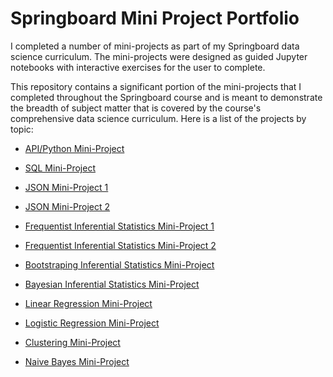 # Springboard Mini Project Portfolio

I completed a number of mini-projects as part of my Springboard data science curriculum.  The mini-projects were designed as guided Jupyter notebooks with interactive exercises for the user to complete.

This repository contains a significant portion of the mini-projects that I completed throughout the Springboard course and is meant to demonstrate the breadth of subject matter that is covered by the course's comprehensive data science curriculum.  Here is a list of the projects by topic:

-  [API/Python Mini-Project](https://github.com/gmj110680/springboard-mini-projects/blob/master/api_python_project_solutions.ipynb)

-  [SQL Mini-Project](https://github.com/gmj110680/springboard-mini-projects/blob/master/sql_project_answers.sql)

-  [JSON Mini-Project 1](https://github.com/gmj110680/springboard-mini-projects/blob/master/JSON_exercise_solution.ipynb)

-  [JSON Mini-Project 2](https://github.com/gmj110680/springboard-mini-projects/blob/master/sliderule_dsi_json_exercise.ipynb)

-  [Frequentist Inferential Statistics Mini-Project 1](https://github.com/gmj110680/springboard-mini-projects/blob/master/inferential_statistics_frequentist_1a-Q6.25.ipynb)

-  [Frequentist Inferential Statistics Mini-Project 2](https://github.com/gmj110680/springboard-mini-projects/blob/master/inferential_statistics_frequentist_1b-Q6.25.ipynb)

-  [Bootstraping Inferential Statistics Mini-Project](https://github.com/gmj110680/springboard-mini-projects/blob/master/inferential_statistics_bootstrap-Q.ipynb)

-  [Bayesian Inferential Statistics Mini-Project](https://github.com/gmj110680/springboard-mini-projects/blob/master/inferential_statistics_bayesian-Q.ipynb)

-  [Linear Regression Mini-Project](https://github.com/gmj110680/springboard-mini-projects/blob/master/Mini_Project_Linear_Regression.ipynb)

-  [Logistic Regression Mini-Project](https://github.com/gmj110680/springboard-mini-projects/blob/master/Mini_Project_Logistic_Regression.ipynb)

-  [Clustering Mini-Project](https://github.com/gmj110680/springboard-mini-projects/blob/master/Mini_Project_Clustering.ipynb)

-  [Naive Bayes Mini-Project](https://github.com/gmj110680/springboard-mini-projects/blob/master/Mini_Project_Naive_Bayes.ipynb)
